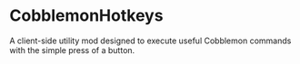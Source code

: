 # CobblemonHotkeys
A client-side utility mod designed to execute useful Cobblemon commands with the simple press of a button.
